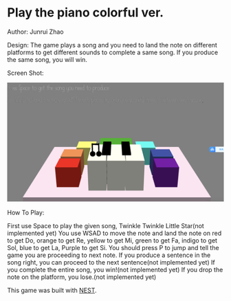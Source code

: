 # Play the piano colorful ver.

Author: Junrui Zhao

Design: The game plays a song and you need to land the note on different platforms to get different sounds to complete
a same song. If you produce the same song, you will win.

Screen Shot:

![Screen Shot](screenshot.png)

How To Play:

First use Space to play the given song, Twinkle Twinkle Little Star(not implemented yet)
You use WSAD to move the note and land the note on red to get Do, orange to get Re, yellow to get Mi, green to get Fa,
indigo to get Sol, blue to get La, Purple to get Si. You should press P to jump and tell the game you are proceeding
to next note.
If you produce a sentence in the song right, you can proceed to the next sentence(not implemented yet)
If you complete the entire song, you win!(not implemented yet)
If you drop the note on the platform, you lose.(not implemented yet)

This game was built with [NEST](NEST.md).
